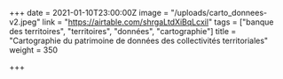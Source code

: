 +++
date = 2021-01-10T23:00:00Z
image = "/uploads/carto_donnees-v2.jpeg"
link = "https://airtable.com/shrgaLtdXiBqLcxil"
tags = ["banque des territoires", "territoires", "données", "cartographie"]
title = "Cartographie du patrimoine de données des collectivités territoriales"
weight = 350

+++
